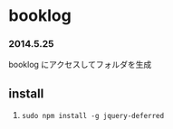 # booklog
### 2014.5.25
booklog にアクセスしてフォルダを生成

## install
1. `sudo npm install -g jquery-deferred`
